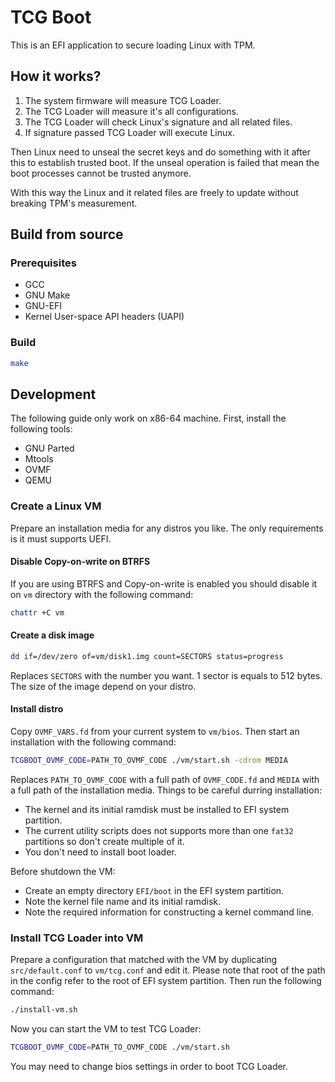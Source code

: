 # TCG Boot

This is an EFI application to secure loading Linux with TPM.

## How it works?

1. The system firmware will measure TCG Loader.
2. The TCG Loader will measure it's all configurations.
3. The TCG Loader will check Linux's signature and all related files.
4. If signature passed TCG Loader will execute Linux.

Then Linux need to unseal the secret keys and do something with it after this to
establish trusted boot. If the unseal operation is failed that mean the boot
processes cannot be trusted anymore.

With this way the Linux and it related files are freely to update without
breaking TPM's measurement.

## Build from source

### Prerequisites

- GCC
- GNU Make
- GNU-EFI
- Kernel User-space API headers (UAPI)

### Build

```sh
make
```

## Development

The following guide only work on x86-64 machine. First, install the following tools:

- GNU Parted
- Mtools
- OVMF
- QEMU

### Create a Linux VM

Prepare an installation media for any distros you like. The only requirements is
it must supports UEFI.

#### Disable Copy-on-write on BTRFS

If you are using BTRFS and Copy-on-write is enabled you should disable it on
`vm` directory with the following command:

```sh
chattr +C vm
```

#### Create a disk image

```sh
dd if=/dev/zero of=vm/disk1.img count=SECTORS status=progress
```

Replaces `SECTORS` with the number you want. 1 sector is equals to 512 bytes.
The size of the image depend on your distro.

#### Install distro

Copy `OVMF_VARS.fd` from your current system to `vm/bios`. Then start an
installation with the following command:

```sh
TCGBOOT_OVMF_CODE=PATH_TO_OVMF_CODE ./vm/start.sh -cdrom MEDIA
```

Replaces `PATH_TO_OVMF_CODE` with a full path of `OVMF_CODE.fd` and `MEDIA` with
a full path of the installation media. Things to be careful durring
installation:

- The kernel and its initial ramdisk must be installed to EFI system partition.
- The current utility scripts does not supports more than one `fat32` partitions
so don't create multiple of it.
- You don't need to install boot loader.

Before shutdown the VM:

- Create an empty directory `EFI/boot` in the EFI system partition.
- Note the kernel file name and its initial ramdisk.
- Note the required information for constructing a kernel command line.

### Install TCG Loader into VM

Prepare a configuration that matched with the VM by duplicating
`src/default.conf` to `vm/tcg.conf` and edit it. Please note that root of the
path in the config refer to the root of EFI system partition. Then run the
following command:

```sh
./install-vm.sh
```

Now you can start the VM to test TCG Loader:

```sh
TCGBOOT_OVMF_CODE=PATH_TO_OVMF_CODE ./vm/start.sh
```

You may need to change bios settings in order to boot TCG Loader.
